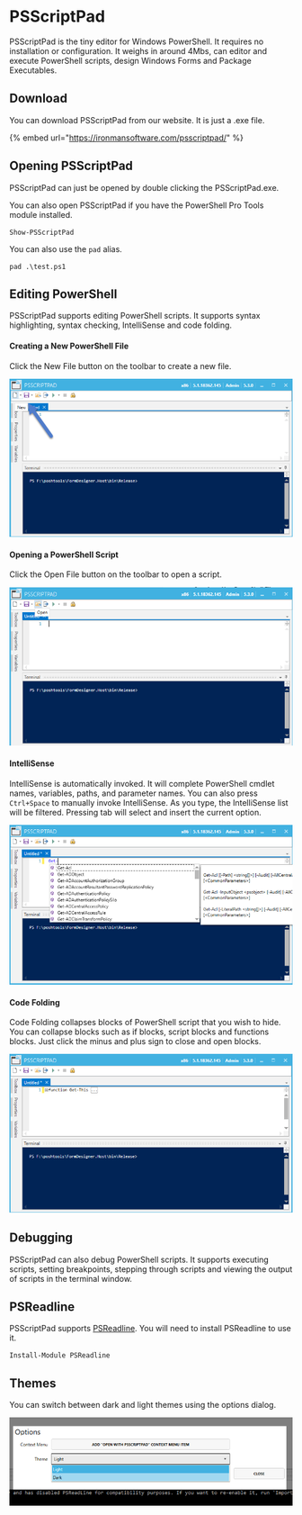 # PSScriptPad

PSScriptPad is the tiny editor for Windows PowerShell. It requires no installation or configuration. It weighs in around 4Mbs, can editor and execute PowerShell scripts, design Windows Forms and Package Executables. 

## Download

You can download PSScriptPad from our website. It is just a .exe file. 

{% embed url="https://ironmansoftware.com/psscriptpad/" %}

## Opening PSScriptPad

PSScriptPad can just be opened by double clicking the PSScriptPad.exe. 

You can also open PSScriptPad if you have the PowerShell Pro Tools module installed. 

```text
Show-PSScriptPad 
```

You can also use the `pad` alias. 

```text
pad .\test.ps1
```

## Editing PowerShell

PSScriptPad supports editing PowerShell scripts. It supports syntax highlighting, syntax checking, IntelliSense and code folding. 

#### Creating a New PowerShell File

Click the New File button on the toolbar to create a new file. 

![](../.gitbook/assets/image%20%2824%29.png)

#### Opening a PowerShell Script

Click the Open File button on the toolbar to open a script. 

![](../.gitbook/assets/image%20%2823%29%20%281%29.png)

#### IntelliSense 

IntelliSense is automatically invoked. It will complete PowerShell cmdlet names, variables, paths, and parameter names. You can also press `Ctrl+Space` to manually invoke IntelliSense. As you type, the IntelliSense list will be filtered. Pressing tab will select and insert the current option. 

![](../.gitbook/assets/image%20%2822%29%20%281%29.png)

#### Code Folding 

Code Folding collapses blocks of PowerShell script that you wish to hide. You can collapse blocks such as if blocks, script blocks and functions blocks. Just click the minus and plus sign to close and open blocks. 

![](../.gitbook/assets/image.png)

## Debugging 

PSScriptPad can also debug PowerShell scripts. It supports executing scripts, setting breakpoints, stepping through scripts and viewing the output of scripts in the terminal window. 

## PSReadline

PSScriptPad supports [PSReadline](https://github.com/PowerShell/PSReadLine). You will need to install PSReadline to use it.

```text
Install-Module PSReadline
```

## Themes 

You can switch between dark and light themes using the options dialog. 

![](../.gitbook/assets/image%20%2828%29.png)





